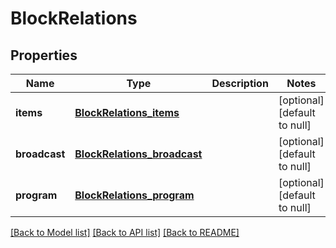 # BlockRelations

## Properties
Name | Type | Description | Notes
------------ | ------------- | ------------- | -------------
**items** | [**BlockRelations_items**](BlockRelations_items.md) |  | [optional] [default to null]
**broadcast** | [**BlockRelations_broadcast**](BlockRelations_broadcast.md) |  | [optional] [default to null]
**program** | [**BlockRelations_program**](BlockRelations_program.md) |  | [optional] [default to null]

[[Back to Model list]](../README.md#documentation-for-models) [[Back to API list]](../README.md#documentation-for-api-endpoints) [[Back to README]](../README.md)


